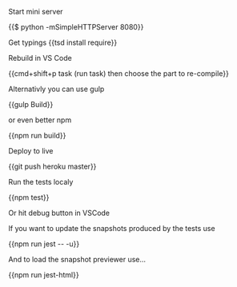 Start mini server

{{$ python -mSimpleHTTPServer 8080}}

Get typings
{{tsd install require}}

Rebuild in VS Code

{{cmd+shift+p  task (run task) then choose the part to re-compile}}

Alternativly you can use gulp

{{gulp Build}}

or even better npm

{{npm run build}}

Deploy to live

{{git push heroku master}}

Run the tests localy

{{npm test}}

Or hit debug button in VSCode

If you want to update the snapshots produced by the tests use

{{npm run jest -- -u}}

And to load the snapshot previewer use...

{{npm run jest-html}}
